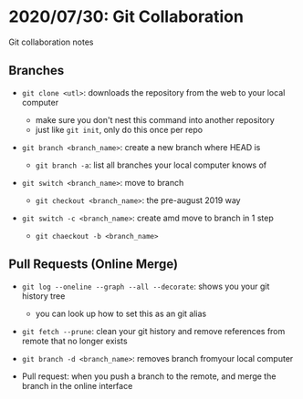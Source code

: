 # 2020/07/30: Git Collaboration

Git collaboration notes

## Branches

- `git clone <utl>`: downloads the repository from the web to your local computer
    - make sure you don't nest this command into another repository
    - just like `git init`, only do this once per repo

- `git branch <branch_name>`: create a new branch where HEAD is
    - `git branch -a`: list all branches your local computer knows of
- `git switch <branch_name>`: move to branch
    - `git checkout <branch_name>`: the pre-august 2019 way

- `git switch -c <branch_name>`: create amd move to branch in 1 step
    - `git chaeckout -b <branch_name>`

## Pull Requests (Online Merge)
- `git log --oneline --graph --all --decorate`: shows you your git history tree
    - you can look up how to set this as an git alias
	
- `git fetch --prune`: clean your git history and remove references from remote that no longer exists

- `git branch -d <branch_name>`: removes branch fromyour local computer

- Pull request: when you push a branch to the remote, and merge the branch in the online interface
